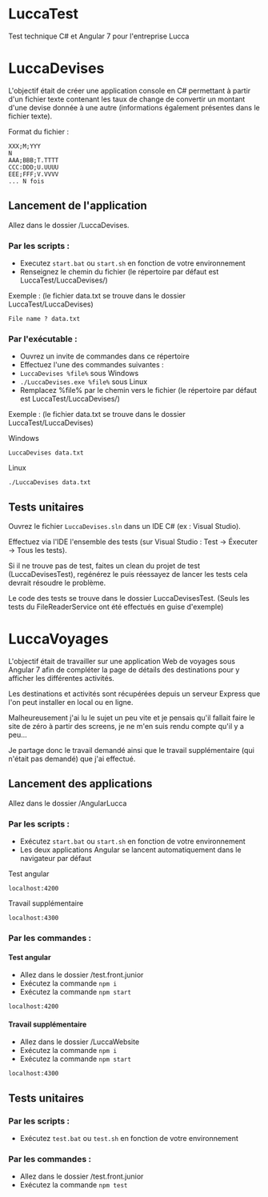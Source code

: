 # LuccaTest

Test technique C# et Angular 7 pour l'entreprise Lucca

# LuccaDevises

L'objectif était de créer une application console en C# permettant à partir d'un fichier texte contenant les taux de change de convertir un montant d'une devise donnée à une autre (informations également présentes dans le fichier texte).

Format du fichier :
```
XXX;M;YYY
N
AAA;BBB;T.TTTT
CCC:DDD;U.UUUU
EEE;FFF;V.VVVV
... N fois
```

## Lancement de l'application

Allez dans le dossier /LuccaDevises.

### Par les scripts :

* Executez `start.bat` ou `start.sh` en fonction de votre environnement
* Renseignez le chemin du fichier (le répertoire par défaut est LuccaTest/LuccaDevises/)

Exemple : (le fichier data.txt se trouve dans le dossier LuccaTest/LuccaDevises)
```
File name ? data.txt
```

### Par l'exécutable :

* Ouvrez un invite de commandes dans ce répertoire
* Effectuez l'une des commandes suivantes : 
* `LuccaDevises %file%` sous Windows
* `./LuccaDevises.exe %file%` sous Linux
* Remplacez %file% par le chemin vers le fichier (le répertoire par défaut est LuccaTest/LuccaDevises/)

Exemple : (le fichier data.txt se trouve dans le dossier LuccaTest/LuccaDevises)

Windows
```
LuccaDevises data.txt
```

Linux
```
./LuccaDevises data.txt
```

## Tests unitaires

Ouvrez le fichier `LuccaDevises.sln` dans un IDE C# (ex : Visual Studio).

Effectuez via l'IDE l'ensemble des tests (sur Visual Studio : Test -> Éxecuter -> Tous les tests).

Si il ne trouve pas de test, faites un clean du projet de test (LuccaDevisesTest), regénérez le puis réessayez de lancer les tests cela devrait résoudre le problème.

Le code des tests se trouve dans le dossier LuccaDevisesTest. (Seuls les tests du FileReaderService ont été effectués en guise d'exemple)

# LuccaVoyages

L'objectif était de travailler sur une application Web de voyages sous Angular 7 afin de compléter la page de détails des destinations pour y afficher les différentes activités.

Les destinations et activités sont récupérées depuis un serveur Express que l'on peut installer en local ou en ligne.

Malheureusement j'ai lu le sujet un peu vite et je pensais qu'il fallait faire le site de zéro à partir des screens, je ne m'en suis rendu compte qu'il y a peu...

Je partage donc le travail demandé ainsi que le travail supplémentaire (qui n'était pas demandé) que j'ai effectué.

## Lancement des applications

Allez dans le dossier /AngularLucca

### Par les scripts :

* Exécutez `start.bat` ou `start.sh` en fonction de votre environnement
* Les deux applications Angular se lancent automatiquement dans le navigateur par défaut

Test angular
```
localhost:4200
```

Travail supplémentaire
```
localhost:4300
```

### Par les commandes :

#### Test angular

* Allez dans le dossier /test.front.junior
* Exécutez la commande `npm i`
* Exécutez la commande `npm start`
```
localhost:4200
```

#### Travail supplémentaire

* Allez dans le dossier /LuccaWebsite
* Exécutez la commande `npm i`
* Exécutez la commande `npm start`
```
localhost:4300
```

## Tests unitaires

### Par les scripts :

* Exécutez `test.bat` ou `test.sh` en fonction de votre environnement

### Par les commandes :

* Allez dans le dossier /test.front.junior
* Exécutez la commande `npm test`